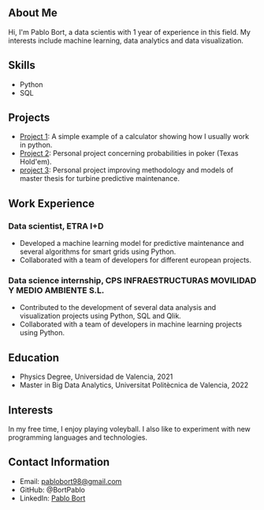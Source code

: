 ## About Me

Hi, I'm Pablo Bort, a data scientis with 1 year of experience in this field. My interests include machine learning, data analytics and data visualization.

## Skills

- Python
- SQL

## Projects

- [Project 1](https://github.com/BortPablo/calculator-test): A simple example of a calculator showing how I usually work in python.
- [Project 2](https://github.com/BortPablo/poker): Personal project concerning probabilities in poker (Texas Hold'em).
- [project 3](https://github.com/BortPablo/turbine_predictive_maintenance): Personal project improving methodology and models of master thesis for turbine predictive maintenance.

## Work Experience

### Data scientist, ETRA I+D
- Developed a machine learning model for predictive maintenance and several algorithms for smart grids using Python.
- Collaborated with a team of developers for different european projects.

### Data science internship, CPS INFRAESTRUCTURAS MOVILIDAD Y MEDIO AMBIENTE S.L.
- Contributed to the development of several data analysis and visualization projects using Python, SQL and Qlik.
- Collaborated with a team of developers in machine learning projects using Python.

## Education

- Physics Degree, Universidad de Valencia, 2021
- Master in Big Data Analytics, Universitat Politècnica de Valencia, 2022

## Interests

In my free time, I enjoy playing voleyball. I also like to experiment with new programming languages and technologies.

## Contact Information

- Email: pablobort98@gmail.com
- GitHub: @BortPablo
- LinkedIn: [Pablo Bort](https://www.linkedin.com/in/pablo-bort-gomez/)
